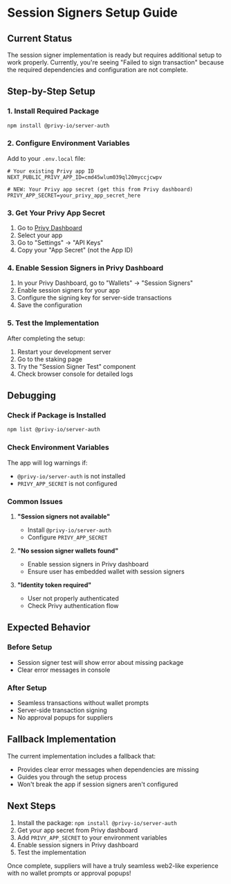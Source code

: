 # Session Signers Setup Guide

## Current Status
The session signer implementation is ready but requires additional setup to work properly. Currently, you're seeing "Failed to sign transaction" because the required dependencies and configuration are not complete.

## Step-by-Step Setup

### 1. Install Required Package
```bash
npm install @privy-io/server-auth
```

### 2. Configure Environment Variables
Add to your `.env.local` file:
```env
# Your existing Privy app ID
NEXT_PUBLIC_PRIVY_APP_ID=cmd45wlum039ql20myccjcwpv

# NEW: Your Privy app secret (get this from Privy dashboard)
PRIVY_APP_SECRET=your_privy_app_secret_here
```

### 3. Get Your Privy App Secret
1. Go to [Privy Dashboard](https://console.privy.io/)
2. Select your app
3. Go to "Settings" → "API Keys"
4. Copy your "App Secret" (not the App ID)

### 4. Enable Session Signers in Privy Dashboard
1. In your Privy Dashboard, go to "Wallets" → "Session Signers"
2. Enable session signers for your app
3. Configure the signing key for server-side transactions
4. Save the configuration

### 5. Test the Implementation
After completing the setup:
1. Restart your development server
2. Go to the staking page
3. Try the "Session Signer Test" component
4. Check browser console for detailed logs

## Debugging

### Check if Package is Installed
```bash
npm list @privy-io/server-auth
```

### Check Environment Variables
The app will log warnings if:
- `@privy-io/server-auth` is not installed
- `PRIVY_APP_SECRET` is not configured

### Common Issues

1. **"Session signers not available"**
   - Install `@privy-io/server-auth`
   - Configure `PRIVY_APP_SECRET`

2. **"No session signer wallets found"**
   - Enable session signers in Privy dashboard
   - Ensure user has embedded wallet with session signers

3. **"Identity token required"**
   - User not properly authenticated
   - Check Privy authentication flow

## Expected Behavior

### Before Setup
- Session signer test will show error about missing package
- Clear error messages in console

### After Setup
- Seamless transactions without wallet prompts
- Server-side transaction signing
- No approval popups for suppliers

## Fallback Implementation

The current implementation includes a fallback that:
- Provides clear error messages when dependencies are missing
- Guides you through the setup process
- Won't break the app if session signers aren't configured

## Next Steps

1. Install the package: `npm install @privy-io/server-auth`
2. Get your app secret from Privy dashboard
3. Add `PRIVY_APP_SECRET` to your environment variables
4. Enable session signers in Privy dashboard
5. Test the implementation

Once complete, suppliers will have a truly seamless web2-like experience with no wallet prompts or approval popups! 